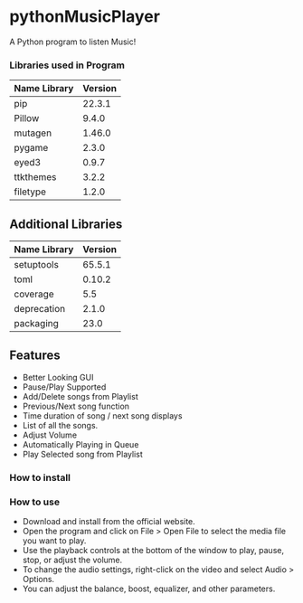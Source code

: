# pythonMusicPlayer
A Python program to listen Music!

### Libraries used in Program
| **Name Library** | Version |
|------------------|---------|
| pip              | 22.3.1  |
| Pillow           | 9.4.0   |
| mutagen          | 1.46.0  |
| pygame           | 2.3.0   |
| eyed3            | 0.9.7   |
| ttkthemes        | 3.2.2   |
| filetype         | 1.2.0   |

## Additional Libraries
| **Name Library** | Version |
|------------------|---------|
| setuptools       | 65.5.1  |
| toml             | 0.10.2  |
| coverage         | 5.5     |
| deprecation      | 2.1.0   |
| packaging        | 23.0    |

## Features

- Better Looking GUI
- Pause/Play Supported
- Add/Delete songs from Playlist
- Previous/Next song function
- Time duration of song / next song displays
- List of all the songs.
- Adjust Volume
- Automatically Playing in Queue
- Play Selected song from Playlist

### How to install


### How to use

- Download and install from the official website.
- Open the program and click on File > Open File to select the media file you want to play.
- Use the playback controls at the bottom of the window to play, pause, stop, or adjust the volume.
- To change the audio settings, right-click on the video and select Audio > Options. 
- You can adjust the balance, boost, equalizer, and other parameters.